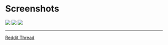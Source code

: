 # Screenshots

![](https://i.imgur.com/d27bdEe.png)
![](https://i.imgur.com/6OjLTmB.png)
![](https://i.imgur.com/YZYqnis.png)

---

[Reddit Thread](https://www.reddit.com/r/IndieDev/comments/b1p8th/i_made_my_first_game)
